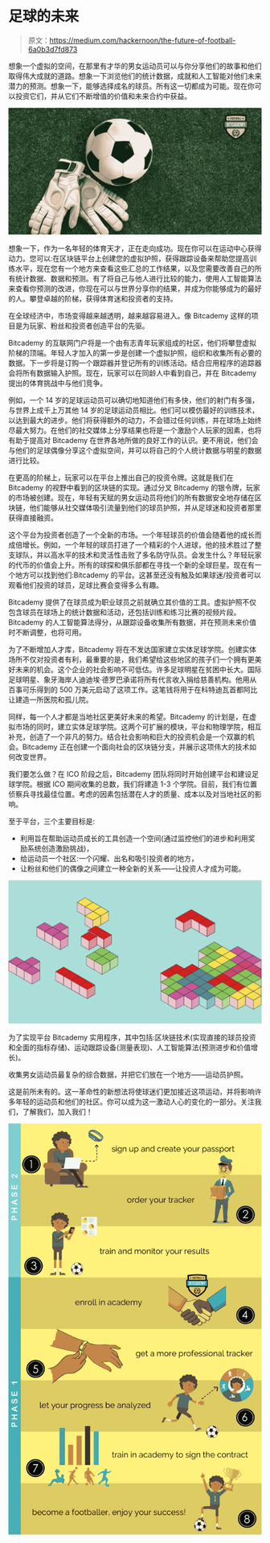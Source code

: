 # 足球的未来

> 原文：<https://medium.com/hackernoon/the-future-of-football-6a0b3d7fd873>

想象一个虚拟的空间，在那里有才华的男女运动员可以与你分享他们的故事和他们取得伟大成就的道路。想象一下浏览他们的统计数据，成就和人工智能对他们未来潜力的预测。想象一下，能够选择成名的球员。所有这一切都成为可能。现在你可以投资它们，并从它们不断增值的价值和未来合约中获益。

![](img/9744cf4d9f0c41ee6c1077af23118c07.png)

想象一下，作为一名年轻的体育天才，正在走向成功。现在你可以在运动中心获得动力。您可以:在区块链平台上创建您的虚拟护照，获得跟踪设备来帮助您提高训练水平，现在您有一个地方来查看这些汇总的工作结果，以及您需要改善自己的所有统计数据、数据和预测。有了将自己与他人进行比较的能力，使用人工智能算法来查看你预测的改进，你现在可以与世界分享你的结果，并成为你能够成为的最好的人。攀登卓越的阶梯，获得体育迷和投资者的支持。

在全球经济中，市场变得越来越透明，越来越容易进入。像 Bitcademy 这样的项目是为玩家、粉丝和投资者创造平台的先驱。

Bitcademy 的互联网门户将是一个由有志青年玩家组成的社区，他们将攀登虚拟阶梯的顶端。年轻人才加入的第一步是创建一个虚拟护照，组织和收集所有必要的数据。下一步将是订购一个跟踪器并登记所有的训练活动。结合应用程序的追踪器会将所有数据输入护照。现在，玩家可以在同龄人中看到自己，并在 Bitcademy 提出的体育挑战中与他们竞争。

例如，一个 14 岁的足球运动员可以确切地知道他们有多快，他们的射门有多强，与世界上成千上万其他 14 岁的足球运动员相比。他们可以模仿最好的训练技术，以达到最大的进步。他们将获得额外的动力，不会错过任何训练，并在球场上始终尽最大努力。在他们的社交媒体上分享结果也将是一个激励个人玩家的因素，也将有助于提高对 Bitcademy 在世界各地所做的良好工作的认识。更不用说，他们会与他们的足球偶像分享这个虚拟空间，并可以将自己的个人统计数据与明星的数据进行比较。

在更高的阶梯上，玩家可以在平台上推出自己的投资令牌。这就是我们在 Bitcademy 的视野中看到的区块链的实现。通过分叉 Bitcademy 的银令牌，玩家的市场被创建。现在，年轻有天赋的男女运动员将他们的所有数据安全地存储在区块链，他们能够从社交媒体吸引流量到他们的球员护照，并从足球迷和投资者那里获得直接融资。

这个平台为投资者创造了一个全新的市场。一个年轻球员的价值会随着他的成长而成倍增长。例如，一个年轻的球员打进了一个精彩的个人进球，他的技术胜过了整支球队，并以高水平的技术和灵活性击败了多名防守队员。会发生什么？年轻玩家的代币的价值会上升。所有的球探和俱乐部都在寻找一个新的全球巨星。现在有一个地方可以找到他们:Bitcademy 的平台。这甚至还没有触及如果球迷/投资者可以观看他们投资的球员，足球比赛会变得多么有趣。

Bitcademy 提供了在球员成为职业球员之前就确立其价值的工具。虚拟护照不仅包含球员在球场上的统计数据和活动，还包括训练和练习比赛的视频片段。Bitcademy 的人工智能算法得分，从跟踪设备收集所有数据，并在预测未来价值时不断调整，也将可用。

为了不断增加人才库，Bitcademy 将在不发达国家建立实体足球学院。创建实体场所不仅对投资者有利，最重要的是，我们希望给这些地区的孩子们一个拥有更美好未来的机会。这个企业的社会影响不可低估。许多足球明星在贫困中长大。国际足球明星、象牙海岸人迪迪埃·德罗巴承诺将所有代言收入捐给慈善机构。他用从百事可乐得到的 500 万美元启动了这项工作。这笔钱将用于在科特迪瓦首都阿比让建造一所医院和孤儿院。

同样，每一个人才都是当地社区更美好未来的希望。Bitcademy 的计划是，在虚拟市场的同时，建立实体足球学院。这两个可扩展的模块，平台和物理学院，相互补充，创造了一个非凡的努力。结合社会影响和巨大的投资机会是一个双赢的机会。Bitcademy 正在创建一个面向社会的区块链分支，并展示这项伟大的技术如何改变世界。

我们要怎么做？在 ICO 阶段之后，Bitcademy 团队将同时开始创建平台和建设足球学院。根据 ICO 期间收集的总数，我们将建造 1-3 个学院。目前，我们有位置侦察兵寻找最佳位置。考虑的因素包括潜在人才的质量、成本以及对当地社区的影响。

至于平台，三个主要目标是:

*   利用旨在帮助运动员成长的工具创造一个空间(通过监控他们的进步和利用奖励系统创造激励挑战)，
*   给运动员一个社区:一个闪耀、出名和吸引投资者的地方，
*   让粉丝和他们的偶像之间建立一种全新的关系——让投资人才成为可能。

![](img/1b61d138a41bb68ab7df74c1b9569b75.png)

为了实现平台 Bitcademy 实用程序，其中包括:区块链技术(实现直接的球员投资和全面的指标存储)、运动跟踪设备(测量表现)、人工智能算法(预测进步和价值增长)。

收集男女运动员最复杂的综合数据，并把它们放在一个地方——运动员护照。

这是前所未有的。这一革命性的新想法将使球迷们更加接近这项运动，并将影响许多年轻的运动员和他们的社区。你可以成为这一激动人心的变化的一部分。关注我们，了解我们，加入我们！

![](img/41ddadaba1bc2b5fb1fe2850cb4da050.png)